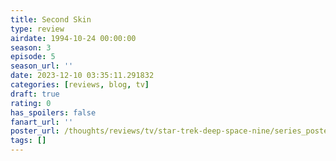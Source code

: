 ```yaml
---
title: Second Skin
type: review
airdate: 1994-10-24 00:00:00
season: 3
episode: 5
season_url: ''
date: 2023-12-10 03:35:11.291832
categories: [reviews, blog, tv]
draft: true
rating: 0
has_spoilers: false
fanart_url: ''
poster_url: /thoughts/reviews/tv/star-trek-deep-space-nine/series_poster.jpg
tags: []
---
```


